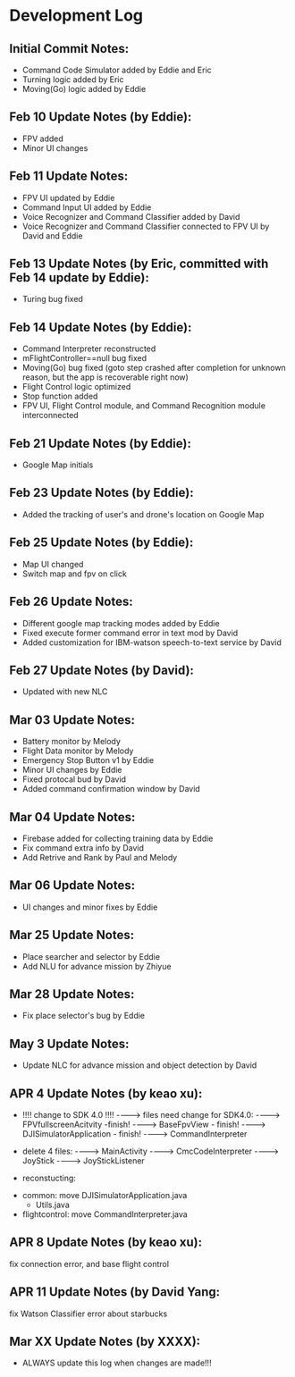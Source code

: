 # Development Log

## Initial Commit Notes:
- Command Code Simulator added by Eddie and Eric
- Turning logic added by Eric
- Moving(Go) logic added by Eddie 

## Feb 10 Update Notes (by Eddie):
- FPV added
- Minor UI changes

## Feb 11 Update Notes:
- FPV UI updated by Eddie
- Command Input UI added by Eddie
- Voice Recognizer and Command Classifier added by David
- Voice Recognizer and Command Classifier connected to FPV UI by David and Eddie

## Feb 13 Update Notes (by Eric, committed with Feb 14 update by Eddie):
- Turing bug fixed

## Feb 14 Update Notes (by Eddie):
- Command Interpreter reconstructed
- mFlightController==null bug fixed
- Moving(Go) bug fixed (goto step crashed after completion for unknown reason, but the app is recoverable right now)
- Flight Control logic optimized
- Stop function added
- FPV UI, Flight Control module, and Command Recognition module interconnected

## Feb 21 Update Notes (by Eddie):
- Google Map initials

## Feb 23 Update Notes (by Eddie):
- Added the tracking of user's and drone's location on Google Map

## Feb 25 Update Notes (by Eddie):
- Map UI changed
- Switch map and fpv on click

## Feb 26 Update Notes:
- Different google map tracking modes added by Eddie
- Fixed execute former command error in text mod by David
- Added customization for IBM-watson speech-to-text service by David

## Feb 27 Update Notes (by David):
- Updated with new NLC

## Mar 03 Update Notes:
- Battery monitor by Melody
- Flight Data monitor by Melody
- Emergency Stop Button v1 by Eddie
- Minor UI changes by Eddie
- Fixed protocal bud by David
- Added command confirmation window by David

## Mar 04 Update Notes:
- Firebase added for collecting training data by Eddie
- Fix command extra info by David
- Add Retrive and Rank by Paul and Melody

## Mar 06 Update Notes:
- UI changes and minor fixes by Eddie

## Mar 25 Update Notes:
- Place searcher and selector by Eddie
- Add NLU for advance mission by Zhiyue

## Mar 28 Update Notes:
- Fix place selector's bug by Eddie

## May 3 Update Notes:
- Update NLC for advance mission and object detection by David

## APR 4 Update Notes (by keao xu):
- !!!! change to SDK 4.0 !!!!
----> files need change for SDK4.0:
----> FPVfullscreenAcitvity -finish!
----> BaseFpvView - finish!
----> DJISimulatorApplication - finish!
----> CommandInterpreter

- delete 4 files:
----> MainActivity
----> CmcCodeInterpreter
----> JoyStick
----> JoyStickListener

- reconstucting:
+ common:
	move DJISimulatorApplication.java
	+ Utils.java
+ flightcontrol:
	move CommandInterpreter.java

## APR 8 Update Notes (by keao xu):
fix connection error, and base flight control

## APR 11 Update Notes (by David Yang:
fix Watson Classifier error about starbucks

## Mar XX Update Notes (by XXXX):
- ALWAYS update this log when changes are made!!!
